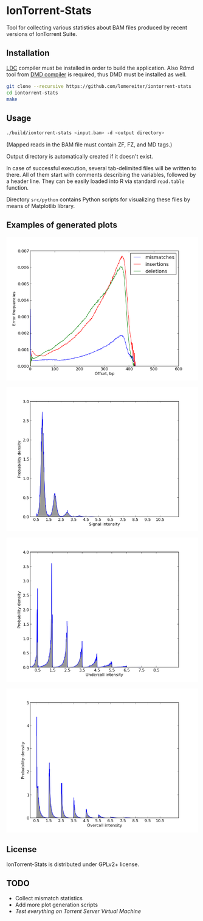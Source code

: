 IonTorrent-Stats
================

Tool for collecting various statistics about BAM files produced by
recent versions of IonTorrent Suite.

## Installation

[LDC](https://github.com/ldc-developers/ldc/downloads) compiler must be installed in order to build the application.
Also Rdmd tool from [DMD compiler](https://dlang.org/download) is required, thus DMD must be installed as well.

```sh
git clone --recursive https://github.com/lomereiter/iontorrent-stats
cd iontorrent-stats
make
```

## Usage

```sh
./build/iontorrent-stats <input.bam> -d <output directory>
```
(Mapped reads in the BAM file must contain ZF, FZ, and MD tags.)

Output directory is automatically created if it doesn't exist.

In case of successful execution, several tab-delimited files will be
written to there. All of them start with comments describing the variables,
followed by a header line. They can be easily loaded into R via standard
`read.table` function.

Directory `src/python` contains Python scripts for visualizing these
files by means of Matplotlib library. 

## Examples of generated plots

![Error frequency along the read](https://github.com/lomereiter/iontorrent-stats/raw/gh-pages/example_plots/error_frequencies.png)

![Call signal intensity distribution](https://github.com/lomereiter/iontorrent-stats/raw/gh-pages/example_plots/intensities.png)

![Undercall signal intensity distribution](https://github.com/lomereiter/iontorrent-stats/raw/gh-pages/example_plots/undercalls.png)

![Overcall signal intensity distribution](https://github.com/lomereiter/iontorrent-stats/raw/gh-pages/example_plots/overcalls.png)

## License

IonTorrent-Stats is distributed under GPLv2+ license.

## TODO

* Collect mismatch statistics
* Add more plot generation scripts
* _Test everything on Torrent Server Virtual Machine_
